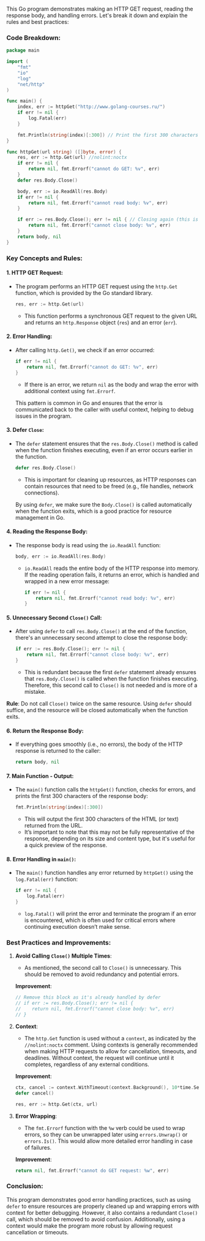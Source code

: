 This Go program demonstrates making an HTTP GET request, reading the response body, and handling errors. Let's break it down and explain the rules and best practices:

### Code Breakdown:

```go
package main

import (
	"fmt"
	"io"
	"log"
	"net/http"
)

func main() {
	index, err := httpGet("http://www.golang-courses.ru/")
	if err != nil {
		log.Fatal(err)
	}

	fmt.Println(string(index)[:300]) // Print the first 300 characters of the response
}

func httpGet(url string) ([]byte, error) {
	res, err := http.Get(url) //nolint:noctx
	if err != nil {
		return nil, fmt.Errorf("cannot do GET: %v", err)
	}
	defer res.Body.Close()

	body, err := io.ReadAll(res.Body)
	if err != nil {
		return nil, fmt.Errorf("cannot read body: %v", err)
	}

	if err := res.Body.Close(); err != nil { // Closing again (this is unnecessary)
		return nil, fmt.Errorf("cannot close body: %v", err)
	}
	return body, nil
}
```

### Key Concepts and Rules:

#### 1. **HTTP GET Request**:
   - The program performs an HTTP GET request using the `http.Get` function, which is provided by the Go standard library.
   
     ```go
     res, err := http.Get(url)
     ```
     - This function performs a synchronous GET request to the given URL and returns an `http.Response` object (`res`) and an error (`err`).

#### 2. **Error Handling**:
   - After calling `http.Get()`, we check if an error occurred:
   
     ```go
     if err != nil {
         return nil, fmt.Errorf("cannot do GET: %v", err)
     }
     ```
     - If there is an error, we return `nil` as the body and wrap the error with additional context using `fmt.Errorf`.
     
     This pattern is common in Go and ensures that the error is communicated back to the caller with useful context, helping to debug issues in the program.

#### 3. **Defer `Close`**:
   - The `defer` statement ensures that the `res.Body.Close()` method is called when the function finishes executing, even if an error occurs earlier in the function.
   
     ```go
     defer res.Body.Close()
     ```
     - This is important for cleaning up resources, as HTTP responses can contain resources that need to be freed (e.g., file handles, network connections).
     
     By using `defer`, we make sure the `Body.Close()` is called automatically when the function exits, which is a good practice for resource management in Go.

#### 4. **Reading the Response Body**:
   - The response body is read using the `io.ReadAll` function:
   
     ```go
     body, err := io.ReadAll(res.Body)
     ```
     - `io.ReadAll` reads the entire body of the HTTP response into memory. If the reading operation fails, it returns an error, which is handled and wrapped in a new error message:
     
       ```go
       if err != nil {
           return nil, fmt.Errorf("cannot read body: %v", err)
       }
       ```

#### 5. **Unnecessary Second `Close()` Call**:
   - After using `defer` to call `res.Body.Close()` at the end of the function, there's an unnecessary second attempt to close the response body:
   
     ```go
     if err := res.Body.Close(); err != nil {
         return nil, fmt.Errorf("cannot close body: %v", err)
     }
     ```
     - This is redundant because the first `defer` statement already ensures that `res.Body.Close()` is called when the function finishes executing. Therefore, this second call to `Close()` is not needed and is more of a mistake.

   **Rule**: Do not call `Close()` twice on the same resource. Using `defer` should suffice, and the resource will be closed automatically when the function exits.

#### 6. **Return the Response Body**:
   - If everything goes smoothly (i.e., no errors), the body of the HTTP response is returned to the caller:
   
     ```go
     return body, nil
     ```

#### 7. **Main Function - Output**:
   - The `main()` function calls the `httpGet()` function, checks for errors, and prints the first 300 characters of the response body:
   
     ```go
     fmt.Println(string(index)[:300])
     ```
     - This will output the first 300 characters of the HTML (or text) returned from the URL.
     - It’s important to note that this may not be fully representative of the response, depending on its size and content type, but it's useful for a quick preview of the response.

#### 8. **Error Handling in `main()`**:
   - The `main()` function handles any error returned by `httpGet()` using the `log.Fatal(err)` function:
   
     ```go
     if err != nil {
         log.Fatal(err)
     }
     ```
     - `log.Fatal()` will print the error and terminate the program if an error is encountered, which is often used for critical errors where continuing execution doesn’t make sense.

### Best Practices and Improvements:

1. **Avoid Calling `Close()` Multiple Times**:
   - As mentioned, the second call to `Close()` is unnecessary. This should be removed to avoid redundancy and potential errors.

   **Improvement**:
   ```go
   // Remove this block as it's already handled by defer
   // if err := res.Body.Close(); err != nil {
   //    return nil, fmt.Errorf("cannot close body: %v", err)
   // }
   ```

2. **Context**:
   - The `http.Get` function is used without a `context`, as indicated by the `//nolint:noctx` comment. Using contexts is generally recommended when making HTTP requests to allow for cancellation, timeouts, and deadlines. Without context, the request will continue until it completes, regardless of any external conditions.
   
   **Improvement**:
   ```go
   ctx, cancel := context.WithTimeout(context.Background(), 10*time.Second)
   defer cancel()

   res, err := http.Get(ctx, url)
   ```

3. **Error Wrapping**:
   - The `fmt.Errorf` function with the `%w` verb could be used to wrap errors, so they can be unwrapped later using `errors.Unwrap()` or `errors.Is()`. This would allow more detailed error handling in case of failures.

   **Improvement**:
   ```go
   return nil, fmt.Errorf("cannot do GET request: %w", err)
   ```

### Conclusion:

This program demonstrates good error handling practices, such as using `defer` to ensure resources are properly cleaned up and wrapping errors with context for better debugging. However, it also contains a redundant `Close()` call, which should be removed to avoid confusion. Additionally, using a context would make the program more robust by allowing request cancellation or timeouts.
